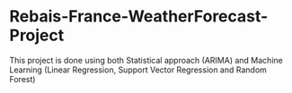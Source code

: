 # Rebais-France-WeatherForecast-Project
This project is done using both Statistical approach (ARIMA) and Machine Learning (Linear Regression, Support Vector Regression and Random Forest)
